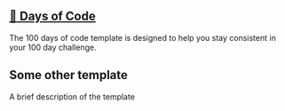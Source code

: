 ## [:100: Days of Code](https://github.com/imdone/100-days-of-code/archive/master.zip)
The 100 days of code template is designed to help you stay consistent in your 100 day challenge.  
  
## Some other template
A brief description of the template
